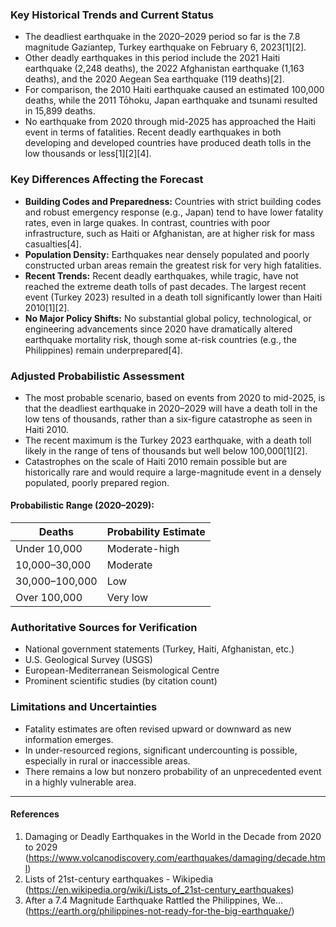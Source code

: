 ### Key Historical Trends and Current Status

- The deadliest earthquake in the 2020–2029 period so far is the 7.8 magnitude Gaziantep, Turkey earthquake on February 6, 2023[1][2].
- Other deadly earthquakes in this period include the 2021 Haiti earthquake (2,248 deaths), the 2022 Afghanistan earthquake (1,163 deaths), and the 2020 Aegean Sea earthquake (119 deaths)[2].
- For comparison, the 2010 Haiti earthquake caused an estimated 100,000 deaths, while the 2011 Tōhoku, Japan earthquake and tsunami resulted in 15,899 deaths.
- No earthquake from 2020 through mid-2025 has approached the Haiti event in terms of fatalities. Recent deadly earthquakes in both developing and developed countries have produced death tolls in the low thousands or less[1][2][4].

### Key Differences Affecting the Forecast

- **Building Codes and Preparedness:** Countries with strict building codes and robust emergency response (e.g., Japan) tend to have lower fatality rates, even in large quakes. In contrast, countries with poor infrastructure, such as Haiti or Afghanistan, are at higher risk for mass casualties[4].
- **Population Density:** Earthquakes near densely populated and poorly constructed urban areas remain the greatest risk for very high fatalities.
- **Recent Trends:** Recent deadly earthquakes, while tragic, have not reached the extreme death tolls of past decades. The largest recent event (Turkey 2023) resulted in a death toll significantly lower than Haiti 2010[1][2].
- **No Major Policy Shifts:** No substantial global policy, technological, or engineering advancements since 2020 have dramatically altered earthquake mortality risk, though some at-risk countries (e.g., the Philippines) remain underprepared[4].

### Adjusted Probabilistic Assessment

- The most probable scenario, based on events from 2020 to mid-2025, is that the deadliest earthquake in 2020–2029 will have a death toll in the low tens of thousands, rather than a six-figure catastrophe as seen in Haiti 2010.
- The recent maximum is the Turkey 2023 earthquake, with a death toll likely in the range of tens of thousands but well below 100,000[1][2].
- Catastrophes on the scale of Haiti 2010 remain possible but are historically rare and would require a large-magnitude event in a densely populated, poorly prepared region.

#### Probabilistic Range (2020–2029):

| Deaths           | Probability Estimate |
|------------------|---------------------|
| Under 10,000     | Moderate-high       |
| 10,000–30,000    | Moderate            |
| 30,000–100,000   | Low                 |
| Over 100,000     | Very low            |

### Authoritative Sources for Verification

- National government statements (Turkey, Haiti, Afghanistan, etc.)
- U.S. Geological Survey (USGS)
- European-Mediterranean Seismological Centre
- Prominent scientific studies (by citation count)

### Limitations and Uncertainties

- Fatality estimates are often revised upward or downward as new information emerges.
- In under-resourced regions, significant undercounting is possible, especially in rural or inaccessible areas.
- There remains a low but nonzero probability of an unprecedented event in a highly vulnerable area.

---

#### References

1. Damaging or Deadly Earthquakes in the World in the Decade from 2020 to 2029 (https://www.volcanodiscovery.com/earthquakes/damaging/decade.html)
2. Lists of 21st-century earthquakes - Wikipedia (https://en.wikipedia.org/wiki/Lists_of_21st-century_earthquakes)
4. After a 7.4 Magnitude Earthquake Rattled the Philippines, We... (https://earth.org/philippines-not-ready-for-the-big-earthquake/)